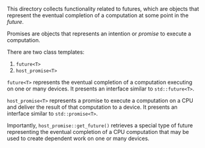 This directory collects functionality related to futures, which are objects that represent the eventual completion of a computation at some point in the *future*.

Promises are objects that represents an intention or *promise* to execute a computation.

There are two class templates:

  1. `future<T>`
  2. `host_promise<T>`

`future<T>` represents the eventual completion of a computation executing on one or many devices. It presents an interface similar to `std::future<T>`.

`host_promise<T>` represents a promise to execute a computation on a CPU and deliver the result of that computation to a device. It presents an interface similar to `std::promise<T>`.

Importantly, `host_promise::get_future()` retrieves a special type of future representing the eventual completion of a CPU computation that may be used to create dependent work on one or many devices.

